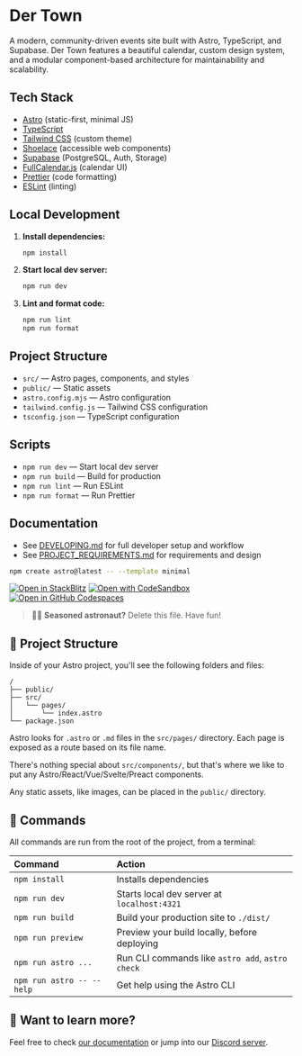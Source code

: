 # Der Town

A modern, community-driven events site built with Astro, TypeScript, and Supabase. Der Town features a beautiful calendar, custom design system, and a modular component-based architecture for maintainability and scalability.

## Tech Stack

- [Astro](https://astro.build/) (static-first, minimal JS)
- [TypeScript](https://www.typescriptlang.org/)
- [Tailwind CSS](https://tailwindcss.com/) (custom theme)
- [Shoelace](https://shoelace.style/) (accessible web components)
- [Supabase](https://supabase.com/) (PostgreSQL, Auth, Storage)
- [FullCalendar.js](https://fullcalendar.io/) (calendar UI)
- [Prettier](https://prettier.io/) (code formatting)
- [ESLint](https://eslint.org/) (linting)

## Local Development

1. **Install dependencies:**
   ```bash
   npm install
   ```
2. **Start local dev server:**
   ```bash
   npm run dev
   ```
3. **Lint and format code:**
   ```bash
   npm run lint
   npm run format
   ```

## Project Structure

- `src/` — Astro pages, components, and styles
- `public/` — Static assets
- `astro.config.mjs` — Astro configuration
- `tailwind.config.js` — Tailwind CSS configuration
- `tsconfig.json` — TypeScript configuration

## Scripts

- `npm run dev` — Start local dev server
- `npm run build` — Build for production
- `npm run lint` — Run ESLint
- `npm run format` — Run Prettier

## Documentation

- See [DEVELOPING.md](./DEVELOPING.md) for full developer setup and workflow
- See [PROJECT_REQUIREMENTS.md](./PROJECT_REQUIREMENTS.md) for requirements and design

```sh
npm create astro@latest -- --template minimal
```

[![Open in StackBlitz](https://developer.stackblitz.com/img/open_in_stackblitz.svg)](https://stackblitz.com/github/withastro/astro/tree/latest/examples/minimal)
[![Open with CodeSandbox](https://assets.codesandbox.io/github/button-edit-lime.svg)](https://codesandbox.io/p/sandbox/github/withastro/astro/tree/latest/examples/minimal)
[![Open in GitHub Codespaces](https://github.com/codespaces/badge.svg)](https://codespaces.new/withastro/astro?devcontainer_path=.devcontainer/minimal/devcontainer.json)

> 🧑‍🚀 **Seasoned astronaut?** Delete this file. Have fun!

## 🚀 Project Structure

Inside of your Astro project, you'll see the following folders and files:

```text
/
├── public/
├── src/
│   └── pages/
│       └── index.astro
└── package.json
```

Astro looks for `.astro` or `.md` files in the `src/pages/` directory. Each page is exposed as a route based on its file name.

There's nothing special about `src/components/`, but that's where we like to put any Astro/React/Vue/Svelte/Preact components.

Any static assets, like images, can be placed in the `public/` directory.

## 🧞 Commands

All commands are run from the root of the project, from a terminal:

| Command                   | Action                                           |
| :------------------------ | :----------------------------------------------- |
| `npm install`             | Installs dependencies                            |
| `npm run dev`             | Starts local dev server at `localhost:4321`      |
| `npm run build`           | Build your production site to `./dist/`          |
| `npm run preview`         | Preview your build locally, before deploying     |
| `npm run astro ...`       | Run CLI commands like `astro add`, `astro check` |
| `npm run astro -- --help` | Get help using the Astro CLI                     |

## 👀 Want to learn more?

Feel free to check [our documentation](https://docs.astro.build) or jump into our [Discord server](https://astro.build/chat).
